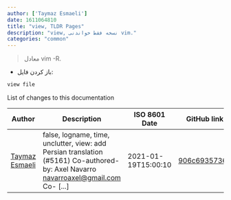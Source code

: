 ```yaml
---
author: ['Taymaz Esmaeli']
date: 1611064810
title: "view, TLDR Pages"
description: "view, نسخه فقط خواندنی vim."
categories: "common"
---
```

> معادل vim -R.

- باز کردن فایل:

```bash
view file
```
List of changes to this documentation


Author | Description | ISO 8601 Date | GitHub link
------|-----|-----|-----
[Taymaz Esmaeli](mailto:56496286+opoet777@users.noreply.github.com) | false, logname, time, unclutter, view: add Persian translation (#5161) Co-authored-by: Axel Navarro <navarroaxel@gmail.com> Co- [...] | 2021-01-19T15:00:10 | [906c69357369](https://github.com/tldr-pages/tldr/commit/906c693573696fa061b52f39336c8d91478d11dc)

